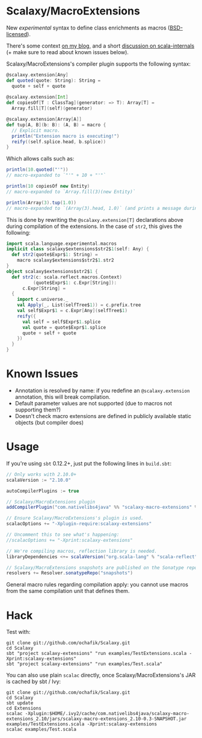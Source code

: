 # Scalaxy/MacroExtensions

New *experimental* syntax to define class enrichments as macros ([BSD-licensed](https://github.com/ochafik/Scalaxy/blob/master/LICENSE)).

There's some context [on my blog](http://ochafik.com/blog/?p=872), and a short [discussion on scala-internals](https://groups.google.com/d/topic/scala-internals/vzfgUskaJ_w/discussion) (+ make sure to read about known issues below).

Scalaxy/MacroExtensions's compiler plugin supports the following syntax:
```scala
@scalaxy.extension[Any] 
def quoted(quote: String): String = 
  quote + self + quote
  
@scalaxy.extension[Int] 
def copiesOf[T : ClassTag](generator: => T): Array[T] = 
  Array.fill[T](self)(generator)

@scalaxy.extension[Array[A]] 
def tup[A, B](b: B): (A, B) = macro { 
  // Explicit macro.
  println("Extension macro is executing!")
  reify((self.splice.head, b.splice))
}
```
Which allows calls such as:
```scala
println(10.quoted("'"))
// macro-expanded to `"'" + 10 + "'"`

println(10 copiesOf new Entity)
// macro-expanded to `Array.fill(3)(new Entity)`

println(Array(3).tup(1.0)) 
// macro-expanded to `(Array(3).head, 1.0)` (and prints a message during compilation)
```
This is done by rewriting the `@scalaxy.extension[T]` declarations above during compilation of the extensions.
In the case of `str2`, this gives the following:
```scala
import scala.language.experimental.macros
implicit class scalaxy$extensions$str2$1(self: Any) {
  def str2(quote$Expr$1: String) = 
    macro scalaxy$extensions$str2$1.str2
}
object scalaxy$extensions$str2$1 {
  def str2(c: scala.reflect.macros.Context)
          (quote$Expr$1: c.Expr[String]): 
      c.Expr[String] = 
  {
    import c.universe._
    val Apply(_, List(selfTree$1)) = c.prefix.tree
    val self$Expr$1 = c.Expr[Any](selfTree$1)
    reify({
      val self = self$Expr$1.splice
      val quote = quote$Expr$1.splice
      quote + self + quote
    })
  }
}
```

# Known Issues

- Annotation is resolved by name: if you redefine an `@scalaxy.extension` annotation, this will break compilation.
- Default parameter values are not supported (due to macros not supporting them?)
- Doesn't check macro extensions are defined in publicly available static objects (but compiler does)

# Usage

If you're using `sbt` 0.12.2+, just put the following lines in `build.sbt`:
```scala
// Only works with 2.10.0+
scalaVersion := "2.10.0"

autoCompilerPlugins := true

// Scalaxy/MacroExtensions plugin
addCompilerPlugin("com.nativelibs4java" %% "scalaxy-macro-extensions" % "0.3-SNAPSHOT")

// Ensure Scalaxy/MacroExtensions's plugin is used.
scalacOptions += "-Xplugin-require:scalaxy-extensions"

// Uncomment this to see what's happening:
//scalacOptions += "-Xprint:scalaxy-extensions"

// We're compiling macros, reflection library is needed.
libraryDependencies <+= scalaVersion("org.scala-lang" % "scala-reflect" %)

// Scalaxy/MacroExtensions snapshots are published on the Sonatype repository.
resolvers += Resolver.sonatypeRepo("snapshots")
```

General macro rules regarding compilation apply: you cannot use macros from the same compilation unit that defines them.

# Hack

Test with:
```
git clone git://github.com/ochafik/Scalaxy.git
cd Scalaxy
sbt "project scalaxy-extensions" "run examples/TestExtensions.scala -Xprint:scalaxy-extensions"
sbt "project scalaxy-extensions" "run examples/Test.scala"
```

You can also use plain `scalac` directly, once Scalaxy/MacroExtensions's JAR is cached by sbt / Ivy:
```
git clone git://github.com/ochafik/Scalaxy.git
cd Scalaxy
sbt update
cd Extensions
scalac -Xplugin:$HOME/.ivy2/cache/com.nativelibs4java/scalaxy-macro-extensions_2.10/jars/scalaxy-macro-extensions_2.10-0.3-SNAPSHOT.jar examples/TestExtensions.scala -Xprint:scalaxy-extensions
scalac examples/Test.scala
```
